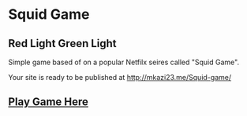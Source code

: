 # Squid Game
## Red Light Green Light

Simple game based of on a popular Netfilx seires called "Squid Game".

 Your site is ready to be published at http://mkazi23.me/Squid-game/

## [Play Game Here](https://0shuvo0.github.io/squidgame/)

